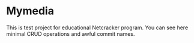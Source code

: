 # Mymedia
This is test project for educational Netcracker program. You can see here minimal CRUD operations and awful commit names.
